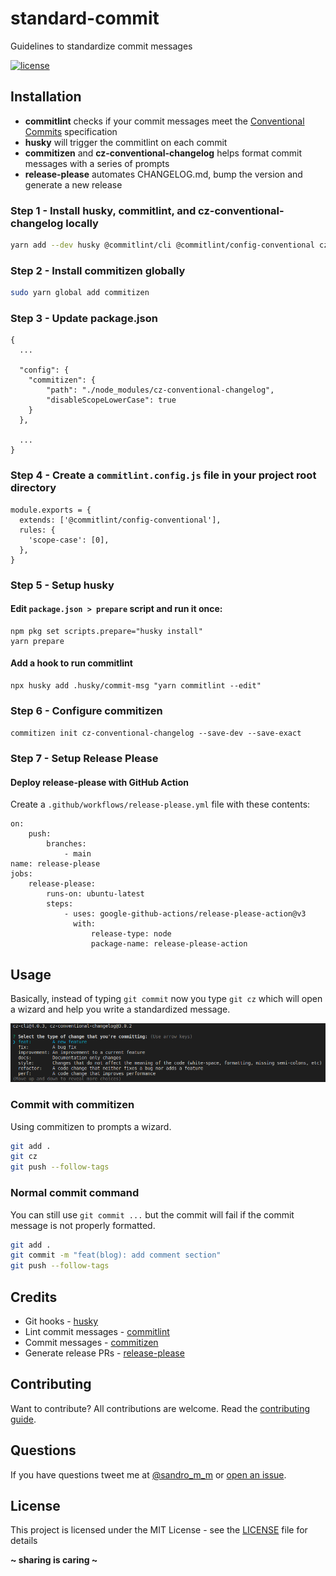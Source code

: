# standard-commit

Guidelines to standardize commit messages

[![license](https://img.shields.io/badge/License-MIT-blue.svg?style=flat)](LICENSE)

## Installation

- **commitlint** checks if your commit messages meet the [Conventional Commits](https://conventionalcommits.org/) specification
- **husky** will trigger the commitlint on each commit
- **commitizen** and **cz-conventional-changelog** helps format commit messages with a series of prompts
- **release-please** automates CHANGELOG.md, bump the version and generate a new release

### Step 1 - Install husky, commitlint, and cz-conventional-changelog locally

```sh
yarn add --dev husky @commitlint/cli @commitlint/config-conventional cz-conventional-changelog
```

### Step 2 - Install commitizen globally

```sh
sudo yarn global add commitizen
```

### Step 3 - Update package.json

```
{
  ...

  "config": {
    "commitizen": {
        "path": "./node_modules/cz-conventional-changelog",
        "disableScopeLowerCase": true
    }
  },

  ...
}
```

### Step 4 - Create a `commitlint.config.js` file in your project root directory

```
module.exports = {
  extends: ['@commitlint/config-conventional'],
  rules: {
    'scope-case': [0],
  },
}
```

### Step 5 - Setup husky

#### Edit `package.json > prepare` script and run it once:

```
npm pkg set scripts.prepare="husky install"
yarn prepare
```

#### Add a hook to run commitlint

```
npx husky add .husky/commit-msg "yarn commitlint --edit"
```

### Step 6 - Configure commitizen

`commitizen init cz-conventional-changelog --save-dev --save-exact`

### Step 7 - Setup Release Please

#### Deploy release-please with GitHub Action

Create a `.github/workflows/release-please.yml` file with these contents:

```
on:
    push:
        branches:
            - main
name: release-please
jobs:
    release-please:
        runs-on: ubuntu-latest
        steps:
            - uses: google-github-actions/release-please-action@v3
              with:
                  release-type: node
                  package-name: release-please-action
```

## Usage

Basically, instead of typing `git commit` now you type `git cz` which will open a wizard and help you write a standardized message.

![Commitizen template](docs/img/commitizen_01.png)

### Commit with commitizen

Using commitizen to prompts a wizard.

```sh
git add .
git cz
git push --follow-tags
```

### Normal commit command

You can still use `git commit ...` but the commit will fail if the commit message is not properly formatted.

```sh
git add .
git commit -m "feat(blog): add comment section"
git push --follow-tags
```

## Credits

- Git hooks - [husky](https://github.com/typicode/husky)
- Lint commit messages - [commitlint](https://github.com/conventional-changelog/commitlint)
- Commit messages - [commitizen](https://github.com/commitizen/cz-cli)
- Generate release PRs - [release-please](https://github.com/googleapis/release-please)

## Contributing

Want to contribute? All contributions are welcome. Read the [contributing guide](CONTRIBUTING.md).

## Questions

If you have questions tweet me at [@sandro_m_m](https://twitter.com/sandro_m_m) or [open an issue](../../issues/new).

## License

This project is licensed under the MIT License - see the [LICENSE](LICENSE) file for details

**~ sharing is caring ~**
